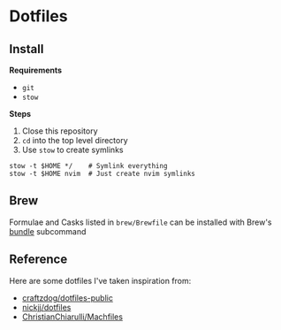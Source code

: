 # Dotfiles

## Install

**Requirements**
- `git`
- `stow`

**Steps**
1. Close this repository
2. `cd` into the top level directory
3. Use `stow` to create symlinks
```
stow -t $HOME */    # Symlink everything
stow -t $HOME nvim  # Just create nvim symlinks
```

## Brew

Formulae and Casks listed in `brew/Brewfile` can be installed with Brew's [bundle](https://docs.brew.sh/Manpage#bundle-subcommand) subcommand

## Reference

Here are some dotfiles I've taken inspiration from:

- [craftzdog/dotfiles-public](https://github.com/craftzdog/dotfiles-public)
- [nickjj/dotfiles](https://github.com/nickjj/dotfiles)
- [ChristianChiarulli/Machfiles](https://github.com/ChristianChiarulli/Machfiles)

